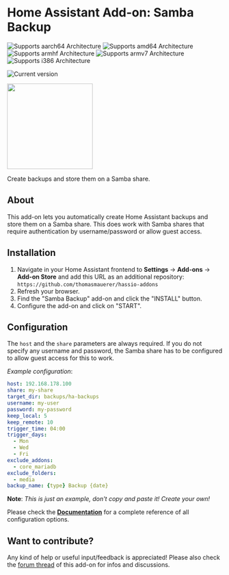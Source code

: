 # Home Assistant Add-on: Samba Backup

![Supports aarch64 Architecture][aarch64-shield] ![Supports amd64 Architecture][amd64-shield] ![Supports armhf Architecture][armhf-shield] ![Supports armv7 Architecture][armv7-shield] ![Supports i386 Architecture][i386-shield]

![Current version][version]

[<img src="https://raw.githubusercontent.com/thomasmauerer/hassio-addons/master/samba-backup/images/donate-paypal.svg" width=200/>](https://www.paypal.com/donate/?hosted_button_id=LP732BXWCKM3C)

Create backups and store them on a Samba share.

## About

This add-on lets you automatically create Home Assistant backups and store them on a Samba share. This does work with Samba shares that require authentication by username/password or allow guest access.

## Installation

1. Navigate in your Home Assistant frontend to **Settings** -> **Add-ons** -> **Add-on Store** and add this URL as an additional repository: `https://github.com/thomasmauerer/hassio-addons`
2. Refresh your browser.
3. Find the "Samba Backup" add-on and click the "INSTALL" button.
4. Configure the add-on and click on "START".

## Configuration

The `host` and the `share` parameters are always required. If you do not specify any username and password, the Samba share has to be configured to allow guest access for this to work.

_Example configuration_:

```yaml
host: 192.168.178.100
share: my-share
target_dir: backups/ha-backups
username: my-user
password: my-password
keep_local: 5
keep_remote: 10
trigger_time: 04:00
trigger_days:
  - Mon
  - Wed
  - Fri
exclude_addons:
  - core_mariadb
exclude_folders:
  - media
backup_name: {type} Backup {date}
```

**Note**: _This is just an example, don't copy and paste it! Create your own!_

Please check the **[Documentation](https://github.com/thomasmauerer/hassio-addons/blob/master/samba-backup/DOCS.md)** for a complete reference of all configuration options.

## Want to contribute?

Any kind of help or useful input/feedback is appreciated! Please also check the [forum thread](https://community.home-assistant.io/t/samba-backup-create-and-store-snapshots-on-a-samba-share/199471) of this add-on for infos and discussions.

[aarch64-shield]: https://img.shields.io/badge/aarch64-yes-green.svg
[amd64-shield]: https://img.shields.io/badge/amd64-yes-green.svg
[armhf-shield]: https://img.shields.io/badge/armhf-yes-green.svg
[armv7-shield]: https://img.shields.io/badge/armv7-yes-green.svg
[i386-shield]: https://img.shields.io/badge/i386-yes-green.svg
[version]: https://img.shields.io/badge/version-v5.2.0-blue.svg
